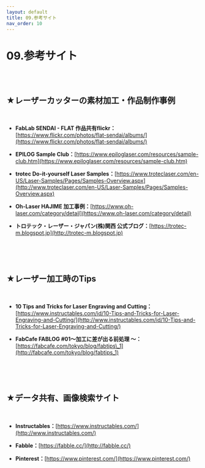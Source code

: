```yaml
---
layout: default
title: 09.参考サイト
nav_order: 10
---
```


# 09.参考サイト
<br><br>

## ★レーザーカッターの素材加工・作品制作事例
<br>

* **FabLab SENDAI - FLAT 作品共有flickr：**[https://www.flickr.com/photos/flat-sendai/albums/](https://www.flickr.com/photos/flat-sendai/albums/)

* **EPILOG Sample Club：**[https://www.epiloglaser.com/resources/sample-club.htm](https://www.epiloglaser.com/resources/sample-club.htm)

* **trotec Do-it-yourself Laser Samples：**[https://www.troteclaser.com/en-US/Laser-Samples/Pages/Samples-Overview.aspx](http://www.troteclaser.com/en-US/Laser-Samples/Pages/Samples-Overview.aspx)

* **Oh-Laser HAJIME 加工事例：**[https://www.oh-laser.com/category/detail](https://www.oh-laser.com/category/detail)

* **トロテック・レーザー・ジャパン(株)関西 公式ブログ：**[https://trotec-m.blogspot.jp](http://trotec-m.blogspot.jp)

<br>
<br>
<br>

## ★レーザー加工時のTips
<br>

* **10 Tips and Tricks for Laser Engraving and Cutting：**<br>
[https://www.instructables.com/id/10-Tips-and-Tricks-for-Laser-Engraving-and-Cutting/](http://www.instructables.com/id/10-Tips-and-Tricks-for-Laser-Engraving-and-Cutting/)

* **FabCafe FABLOG #01〜加工に差が出る前処理 〜：**[https://fabcafe.com/tokyo/blog/fabtips\_1](http://fabcafe.com/tokyo/blog/fabtips_1)

<br>
<br>
<br>

## ★データ共有、画像検索サイト
<br>

* **Instructables：**[https://www.instructables.com/](http://www.instructables.com/)

* **Fabble：**[https://fabble.cc/](http://fabble.cc/)

* **Pinterest：**[https://www.pinterest.com/](https://www.pinterest.com/)
